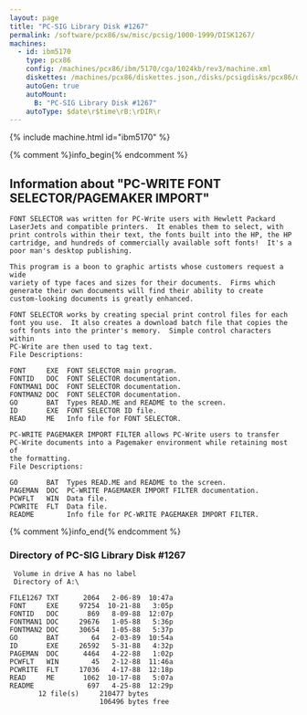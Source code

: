 ```yaml
---
layout: page
title: "PC-SIG Library Disk #1267"
permalink: /software/pcx86/sw/misc/pcsig/1000-1999/DISK1267/
machines:
  - id: ibm5170
    type: pcx86
    config: /machines/pcx86/ibm/5170/cga/1024kb/rev3/machine.xml
    diskettes: /machines/pcx86/diskettes.json,/disks/pcsigdisks/pcx86/diskettes.json
    autoGen: true
    autoMount:
      B: "PC-SIG Library Disk #1267"
    autoType: $date\r$time\rB:\rDIR\r
---
```


{% include machine.html id="ibm5170" %}

{% comment %}info_begin{% endcomment %}

## Information about "PC-WRITE FONT SELECTOR/PAGEMAKER IMPORT"

    FONT SELECTOR was written for PC-Write users with Hewlett Packard
    LaserJets and compatible printers.  It enables them to select, with
    print controls within their text, the fonts built into the HP, the HP
    cartridge, and hundreds of commercially available soft fonts!  It's a
    poor man's desktop publishing.
    
    This program is a boon to graphic artists whose customers request a wide
    variety of type faces and sizes for their documents.  Firms which
    generate their own documents will find their ability to create
    custom-looking documents is greatly enhanced.
    
    FONT SELECTOR works by creating special print control files for each
    font you use.  It also creates a download batch file that copies the
    soft fonts into the printer's memory.  Simple control characters within
    PC-Write are then used to tag text.
    File Descriptions:
    
    FONT     EXE  FONT SELECTOR main program.
    FONTID   DOC  FONT SELECTOR documentation.
    FONTMAN1 DOC  FONT SELECTOR documentation.
    FONTMAN2 DOC  FONT SELECTOR documentation.
    GO       BAT  Types READ.ME and README to the screen.
    ID       EXE  FONT SELECTOR ID file.
    READ     ME   Info file for FONT SELECTOR.
    
    PC-WRITE PAGEMAKER IMPORT FILTER allows PC-Write users to transfer
    PC-Write documents into a Pagemaker environment while retaining most of
    the formatting.
    File Descriptions:
    
    GO       BAT  Types READ.ME and README to the screen.
    PAGEMAN  DOC  PC-WRITE PAGEMAKER IMPORT FILTER documentation.
    PCWFLT   WIN  Data file.
    PCWRITE  FLT  Data file.
    README        Info file for PC-WRITE PAGEMAKER IMPORT FILTER.
{% comment %}info_end{% endcomment %}


### Directory of PC-SIG Library Disk #1267

     Volume in drive A has no label
     Directory of A:\

    FILE1267 TXT      2064   2-06-89  10:47a
    FONT     EXE     97254  10-21-88   3:05p
    FONTID   DOC       869   8-09-88  12:07p
    FONTMAN1 DOC     29676   1-05-88   5:36p
    FONTMAN2 DOC     30654   1-05-88   5:37p
    GO       BAT        64   2-03-89  10:54a
    ID       EXE     26592   5-31-88   4:32p
    PAGEMAN  DOC      4464   4-22-88   1:02p
    PCWFLT   WIN        45   2-12-88  11:46a
    PCWRITE  FLT     17036   4-17-88  12:18p
    READ     ME       1062  10-17-88   5:07a
    README             697   4-25-88  12:29p
           12 file(s)     210477 bytes
                          106496 bytes free

